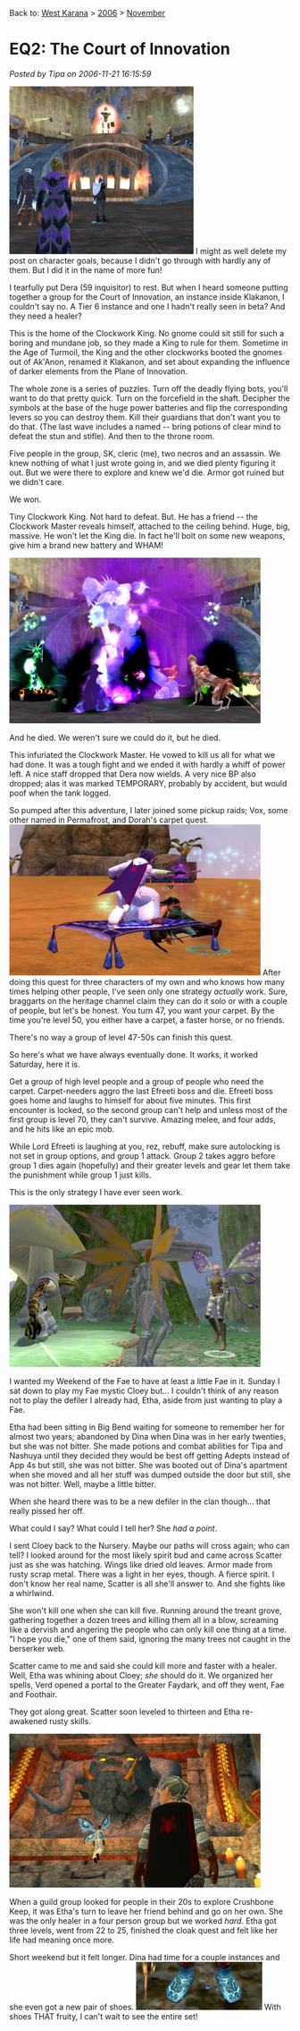 Back to: [West Karana](/posts/westkarana.md) > [2006](/posts/2006/westkarana.md) > [November](./westkarana.md)
# EQ2: The Court of Innovation

*Posted by Tipa on 2006-11-21 16:15:59*

![coi2.jpg](../../../uploads/2006/11/coi2.jpg)
I might as well delete my post on character goals, because I didn't go through with hardly any of them. But I did it in the name of more fun!

I tearfully put Dera (59 inquisitor) to rest. But when I heard someone putting together a group for the Court of Innovation, an instance inside Klakanon, I couldn't say no. A Tier 6 instance and one I hadn't really seen in beta? And they need a healer?

This is the home of the Clockwork King. No gnome could sit still for such a boring and mundane job, so they made a King to rule for them. Sometime in the Age of Turmoil, the King and the other clockworks booted the gnomes out of Ak'Anon, renamed it Klakanon, and set about expanding the influence of darker elements from the Plane of Innovation.

The whole zone is a series of puzzles. Turn off the deadly flying bots, you'll want to do that pretty quick. Turn on the forcefield in the shaft. Decipher the symbols at the base of the huge power batteries and flip the corresponding levers so you can destroy them. Kill their guardians that don't want you to do that. (The last wave includes a named -- bring potions of clear mind to defeat the stun and stifle). And then to the throne room.

Five people in the group, SK, cleric (me), two necros and an assassin. We knew nothing of what I just wrote going in, and we died plenty figuring it out. But we were there to explore and knew we'd die. Armor got ruined but we didn't care.

We won.

Tiny Clockwork King. Not hard to defeat. But. He has a friend -- the Clockwork Master reveals himself, attached to the ceiling behind. Huge, big, massive. He won't let the King die. In fact he'll bolt on some new weapons, give him a brand new battery and WHAM!

![coi3.jpg](../../../uploads/2006/11/coi3.jpg)

And he died. We weren't sure we could do it, but he died.

This infuriated the Clockwork Master. He vowed to kill us all for what we had done. It was a tough fight and we ended it with hardly a whiff of power left. A nice staff dropped that Dera now wields. A very nice BP also dropped; alas it was marked TEMPORARY, probably by accident, but would poof when the tank logged.

So pumped after this adventure, I later joined some pickup raids; Vox, some other named in Permafrost, and Dorah's carpet quest.
![dorah.jpg](../../../uploads/2006/11/dorah.jpg)
After doing this quest for three characters of my own and who knows how many times helping other people, I've seen only one strategy *actually* work. Sure, braggarts on the heritage channel claim they can do it solo or with a couple of people, but let's be honest. You turn 47, you want your carpet. By the time you're level 50, you either have a carpet, a faster horse, or no friends.

There's no way a group of level 47-50s can finish this quest.

So here's what we have always eventually done. It works, it worked Saturday, here it is.

Get a group of high level people and a group of people who need the carpet. Carpet-needers aggro the last Efreeti boss and die. Efreeti boss goes home and laughs to himself for about five minutes. This first encounter is locked, so the second group can't help and unless most of the first group is level 70, they can't survive. Amazing melee, and four adds, and he hits like an epic mob.

While Lord Efreeti is laughing at you, rez, rebuff, make sure autolocking is not set in group options, and group 1 attack. Group 2 takes aggro before group 1 dies again (hopefully) and their greater levels and gear let them take the punishment while group 1 just kills.

This is the only strategy I have ever seen work.

![scatter.jpg](../../../uploads/2006/11/scatter.jpg)

I wanted my Weekend of the Fae to have at least a little Fae in it. Sunday I sat down to play my Fae mystic Cloey but... I couldn't think of any reason not to play the defiler I already had, Etha, aside from just wanting to play a Fae.

Etha had been sitting in Big Bend waiting for someone to remember her for almost two years; abandoned by Dina when Dina was in her early twenties, but she was not bitter. She made potions and combat abilities for Tipa and Nashuya until they decided they would be best off getting Adepts instead of App 4s but still, she was not bitter. She was booted out of Dina's apartment when she moved and all her stuff was dumped outside the door but still, she was not bitter. Well, maybe a little bitter.

When she heard there was to be a new defiler in the clan though... that really pissed her off.

What could I say? What could I tell her? She *had a point*.

I sent Cloey back to the Nursery. Maybe our paths will cross again; who can tell? I looked around for the most likely spirit bud and came across Scatter just as she was hatching. Wings like dried old leaves. Armor made from rusty scrap metal. There was a light in her eyes, though. A fierce spirit. I don't know her real name, Scatter is all she'll answer to. And she fights like a whirlwind.

She won't kill one when she can kill five. Running around the treant grove, gathering together a dozen trees and killing them all in a blow, screaming like a dervish and angering the people who can only kill one thing at a time. "I hope you die," one of them said, ignoring the many trees not caught in the berserker web.

Scatter came to me and said she could kill more and faster with a healer. Well, Etha was whining about Cloey; *she* should do it. We organized her spells, Verd opened a portal to the Greater Faydark, and off they went, Fae and Foothair.

They got along great. Scatter soon leveled to thirteen and Etha re-awakened rusty skills.

![etha.jpg](../../../uploads/2006/11/etha.jpg)

When a guild group looked for people in their 20s to explore Crushbone Keep, it was Etha's turn to leave her friend behind and go on her own. She was the only healer in a four person group but we worked *hard*. Etha got three levels, went from 22 to 25, finished the cloak quest and felt like her life had meaning once more.

Short weekend but it felt longer. Dina had time for a couple instances and she even got a new pair of shoes.
![newshoes.jpg](../../../uploads/2006/11/newshoes.jpg)
With shoes THAT fruity, I can't wait to see the entire set!

